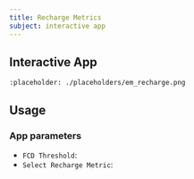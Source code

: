 ```yaml
---
title: Recharge Metrics
subject: interactive app
---
```


## Interactive App

```{figure} #app-recharge-metrics
:placeholder: ./placeholders/em_recharge.png
```

## Usage

### App parameters

- `FCD Threshold`:
- `Select Recharge Metric`:

